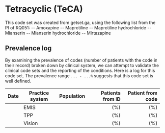 # Tetracyclic (TeCA)  

This code set was created from getset.ga, using the following list from the PI of RQ051:
-- Amoxapine
-- Maprotiline
-- Maprotiline hydrochloride
-- Mianserin
-- Mianserin hydrochloride
-- Mirtazapine


## Prevalence log

By examining the prevalence of codes (number of patients with the code in their record) broken down by clinical system, we can attempt to validate the clinical code sets and the reporting of the conditions. Here is a log for this code set. The prevalence range `... - ...%` suggests that this code set is well defined.

| Date       | Practice system | Population | Patients from ID | Patient from code |
| ---------- | --------------- | ---------- | ---------------: | ----------------: |
|            | EMIS            |            |              (%) |               (%) |
|            | TPP             |            |              (%) |               (%) |
|            | Vision          |            |              (%) |               (%) |